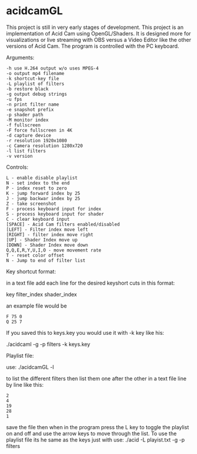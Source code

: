 # acidcamGL

This project is still in very early stages of development.
This project is an implementation of Acid Cam using OpenGL/Shaders.
It is designed more for visualizations or live streaming with OBS versus a Video Editor like the other versions of Acid Cam.
The program is controlled with the PC keyboard.

Arguments:

	-h use H.264 output w/o uses MPEG-4
	-o output mp4 filename
	-k shortcut-key file
	-L playlist of filters
	-b restore black
	-g output debug strings
	-u fps
	-n print filter name
	-e snapshot prefix
	-p shader path
	-M monitor index
	-f fullscreen
	-F force fullscreen in 4K
	-d capture device
	-r resolution 1920x1080
	-c Camera resolution 1280x720
	-l list filters
	-v version

Controls:

	L - enable disable playlist
	N - set index to the end
	P - index reset to zero
	K - jump forward index by 25
	J - jump backwar index by 25
	Z - take screenshot
	F - process keyboard input for index
	S - process keyboard input for shader
	C - clear keyboard input
	[SPACE] - Acid Cam filters enabled/disabled
	[LEFT] - Filter index move left
	[RIGHT] - filter index move right
	[UP] - Shader Index move up
	[DOWN] - Shader Index move down
	Q,Q,E,R,Y,U,I,O - move movement rate
	T - reset color offset
	N - Jump to end of filter list

Key shortcut format:

in a text file add each line for the desired keyshort cuts in this format:

key filter_index shader_index

an example file would be

	F 75 0
	Q 25 7

If you saved this to keys.key you would use it with -k key like his:

./acidcaml -g -p filters -k keys.key

Playlist file:

use:
./acidcamGL -l

to list the different filters
then list them one after the other in a text file line by line like this:

	2
	4
	19
	28
	1

save the file then when in the program press the L key to toggle the playlist on and off and use the arrow keys to move through the list.
To use the playlist file its he same as the keys just with
use:
	./acid -L playist.txt -g -p filters
